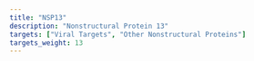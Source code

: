 ```yaml
---
title: "NSP13"
description: "Nonstructural Protein 13"
targets: ["Viral Targets", "Other Nonstructural Proteins"]
targets_weight: 13
---
```


